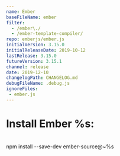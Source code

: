 ```yaml
---
name: Ember
baseFileName: ember
filter:
  - /ember\./
  - /ember-template-compiler/
repo: emberjs/ember.js
initialVersion: 3.15.0
initialReleaseDate: 2019-10-12
lastRelease: 3.15.0
futureVersion: 3.15.1
channel: release
date: 2019-12-10
changelogPath: CHANGELOG.md
debugFileName: .debug.js
ignoreFiles:
 - ember.js
---
```

# Install Ember %s:
<br>
npm install --save-dev ember-source@~%s
